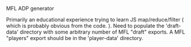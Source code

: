 MFL ADP generator

Primarily an educational experience trying to learn JS map/reduce/filter ( which is probably obvious from the code. ).
Need to populate the 'draft-data' directory with some arbitrary number of MFL "draft" exports.  A MFL "players" export
should be in the 'player-data' directory.
